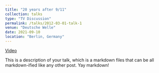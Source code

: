 ```yaml
---
title: "20 years after 9/11"
collection: talks
type: "TV Discussion"
permalink: /talks/2012-03-01-talk-1
venue: "Deutsche Welle"
date: 2021-09-10
location: "Berlin, Germany"
---
```


[Video](https://www.dw.com/es/a-fondo-a-20-a%C3%B1os-del-11-s-fracas%C3%B3-la-guerra-contra-el-terrorismo/video-59145984)

This is a description of your talk, which is a markdown files that can be all markdown-ified like any other post. Yay markdown!